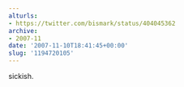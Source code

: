 ```yaml
---
alturls:
- https://twitter.com/bismark/status/404045362
archive:
- 2007-11
date: '2007-11-10T18:41:45+00:00'
slug: '1194720105'
---
```


sickish.

